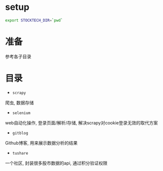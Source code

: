 # setup

```sh
export STOCKTECH_DIR=`pwd`
```


# 准备

参考各子目录


# 目录

- `scrapy`

爬虫, 数据存储

- `selenium`

web自动化操作, 登录页面/解析/存储, 解决scrapy对cookie登录无效的取代方案

- `gitblog`

Github博客, 用来展示数据分析的结果

- `tushare`

一个社区, 封装很多股市数据的api, 通过积分验证权限

